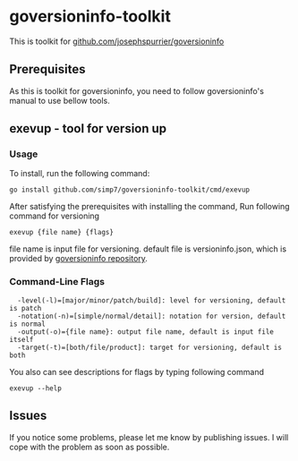 # goversioninfo-toolkit

This is toolkit for [github.com/josephspurrier/goversioninfo](https://github.com/josephspurrier/goversioninfo)

## Prerequisites

As this is toolkit for goversioninfo, you need to follow goversioninfo's manual to use bellow tools.

## exevup - tool for version up

### Usage

To install, run the following command:

```
go install github.com/simp7/goversioninfo-toolkit/cmd/exevup
```

After satisfying the prerequisites with installing the command, Run following command for versioning

```
exevup {file name} {flags}
```

file name is input file for versioning. default file is versioninfo.json, which is provided by [goversioninfo repository](https://github.com/josephspurrier/goversioninfo/blob/master/testdata/resource/versioninfo.json).

### Command-Line Flags

```
  -level(-l)=[major/minor/patch/build]: level for versioning, default is patch
  -notation(-n)=[simple/normal/detail]: notation for version, default is normal
  -output(-o)={file name}: output file name, default is input file itself
  -target(-t)=[both/file/product]: target for versioning, default is both
```

You also can see descriptions for flags by typing following command
```
exevup --help
```

## Issues

If you notice some problems, please let me know by publishing issues. I will cope with the problem as soon as possible.
